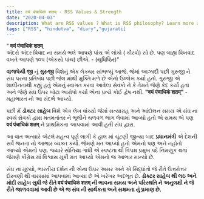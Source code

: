 ```yaml
---
title: वयं पंचाधिकं शतम् - RSS Values & Strength
date: "2020-04-03"
description: What are RSS values ? What is RSS philosophy? Learn more about RSS values and philosophy in brief. Read about the core value of Sangh and its leaders.
tags: ["RSS", "hindutva", "diary","gujarati]
---
```


<q> **वयं पंचाधिकं शतम्** </br>
અંદરો અંદર વિવાદ ના સમયે ભલે આપણે પાંચ એ લોકો ( કૌરવો) સો છે. પણ બાહ્ય વિખવાદ વખતે આપણે ૧૦૫ (એકસો પાંચ) છીએ. - (યુધિષ્ઠિર)</q>

**વાજપેયી જી** નું **ગુરુજી** વિશેનું એક લેક્ચર સાંભળ્યું આજે. જેમાં આઝાદી પછી ગુરુજી ને સંઘ પરના પ્રતિબંધ પછી જેલ માંથી મુક્તિ મળે છે એનો ઉલ્લેખ કર્યો હતો. ગુરુજી એ શાલીનતાથી કહ્યું હતું એમનું સ્વાગત કરવા આવેલા સેવકો ને કે તેમને જેણે કેદ કર્યા હતા અને જેણે સંઘ ઉપર ખોટા આરોપો કર્યા એના પ્રત્યે કોઈ દ્વેષ નથી. **"वयं पंचाधिकं शतम्"** - મહાભારત નો આ સંદર્ભ આપ્યો. </br>

પછી મેં **ડોક્ટર સાહેબ** વિશે એક લેખ વાંચ્યો જેમાં સત્યાગ્રહ અને આંદોલન સમય એ સંઘ ના સ્વયં સેવકો દ્વારા મતમતાંતર ને ભૂલીને ચળવળ ભાગ લેવામાં આવ્યો હતો એ સમય એ પણ **वयं पंचाधिकं शतम्** ને પ્રાથમિકતા આપવામાં આવી હતી સંઘ દ્વારા. </br>

આ વાત અત્યારે એટલે મહત્વ પૂર્ણ લાગી કે હાલ માં ચૂંટણી જીત્યા બાદ **પ્રધાનમંત્રી** એ દેશની સર્વે જનતા નો આભાર વ્યક્ત કર્યો. જેમણે મત આપ્યો હતો એમનો પણ અને નહોતો આપ્યો એમનો પણ. જ્યારે સોનિયા ગાંધી એ સ્પષ્ટતા થી વિપક્ષ પ્રમુખ પદે નિમણૂક થતાં જેમણે કોંગ્રેસ માં વિશ્વાસ મૂકી મત આપ્યો એમનો જ આભાર માન્યો છે.</br>

સંઘ ના મૂલ્યો, ભારતીય દર્શન ની એના ઉપર અસર અને એ સિદ્ધાંતો જે રીતે ઉત્તરોત્તર દોરવણી થી વારસામાં આપવામાં આવ્યા છે એ ખરેખર અદભૂત છે. **ડોક્ટર સાહેબ થી લઇ અને મોદી સાહેબ સુધી જે રીતે वयं पंचाधिकं शतम् ની ભાવના સમય અને પરિસ્થતિ ને અનુલક્ષી ને જે રીતે જાળવવામાં આવી છે એ જ સંઘ ની સાર્થકતા અને સક્ષમતા નું પ્રમાણ છે.** </br>
